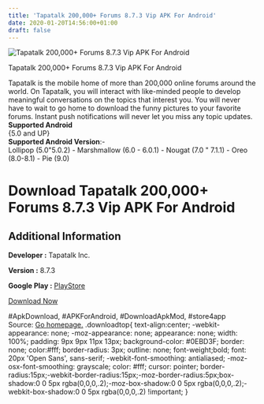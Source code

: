 ```yaml
---
title: 'Tapatalk 200,000+ Forums 8.7.3 Vip APK For Android'
date: 2020-01-20T14:56:00+01:00
draft: false
---
```


![Tapatalk 200,000+ Forums 8.7.3 Vip APK For Android](https://i1.wp.com/apkhome.net/wp-content/uploads/2020/01/Tapatalk-200000-Forums-8.7.3-Vip.png "Tapatalk 200,000+ Forums 8.7.3 Vip APK For Android")

  

Tapatalk 200,000+ Forums 8.7.3 Vip APK For Android

Tapatalk is the mobile home of more than 200,000 online forums around the world. On Tapatalk, you will interact with like-minded people to develop meaningful conversations on the topics that interest you. You will never have to wait to go home to download the funny pictures to your favorite forums. Instant push notifications will never let you miss any topic updates.  
**Supported Android**  
{5.0 and UP}  
**Supported Android Version**:-  
Lollipop (5.0"5.0.2) - Marshmallow (6.0 - 6.0.1) - Nougat (7.0 " 7.1.1) - Oreo (8.0-8.1) - Pie (9.0)

Download Tapatalk 200,000+ Forums 8.7.3 Vip APK For Android
===========================================================

Additional Information
----------------------

**Developer :** Tapatalk Inc.

**Version :** 8.7.3

**Google Play :** [PlayStore](https://play.google.com/store/apps/details?id=com.quoord.tapatalkpro.activity)

  

[Download Now](https://store4app.co/post/tapatalk-200-000-forums-8-7-3-vip-apk-for-android_1579505459)

  
#ApkDownload, #APKForAndroid, #DownloadApkMod, #store4app  
Source: [Go homepage.](https://store4app.co/post/tapatalk-200-000-forums-8-7-3-vip-apk-for-android_1579505459) .downloadtop{ text-align:center; -webkit-appearance: none; -moz-appearance: none; appearance: none; width: 100%; padding: 9px 9px 11px 13px; background-color: #0EBD3F; border: none; color:#fff; border-radius: 3px; outline: none; font-weight;bold; font: 20px 'Open Sans', sans-serif; -webkit-font-smoothing: antialiased; -moz-osx-font-smoothing: grayscale; color: #fff; cursor: pointer; border-radius:15px;-webkit-border-radius:15px;-moz-border-radius:5px;box-shadow:0 0 5px rgba(0,0,0,.2);-moz-box-shadow:0 0 5px rgba(0,0,0,.2);-webkit-box-shadow:0 0 5px rgba(0,0,0,.2) !important; }